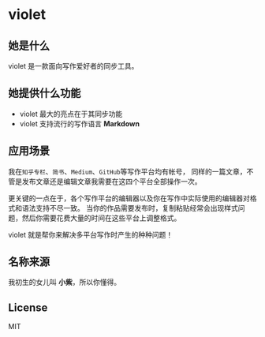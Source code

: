 # violet

## 她是什么

violet 是一款面向写作爱好者的同步工具。

## 她提供什么功能

 * violet 最大的亮点在于其同步功能
 * violet 支持流行的写作语言 **Markdown**

## 应用场景

我在`知乎专栏`、`简书`、`Medium`、`GitHub`等写作平台均有帐号，
同样的一篇文章，不管是发布文章还是编辑文章我需要在这四个平台全部操作一次。

更关键的一点在于，各个写作平台的编辑器以及你在写作中实际使用的编辑器对格式和语法支持不尽一致。
当你的作品需要发布时，复制粘贴经常会出现样式问题，然后你需要花费大量的时间在这些平台上调整格式。

violet 就是帮你来解决多平台写作时产生的种种问题！

## 名称来源

我初生的女儿叫 **小紫**，所以你懂得。

## License

MIT
